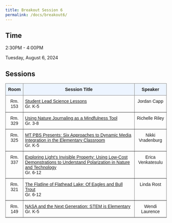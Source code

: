 ```yaml
---
title: Breakout Session 6
permalink: /docs/breakout6/
---
```


## Time

2:30PM - 4:00PM

Tuesday, August 6, 2024

## Sessions

<style type="text/css">
.tg  {border-collapse:collapse;border-spacing:0;}
.tg td{border-color:black;border-style:solid;border-width:1px;font-family:Arial, sans-serif;font-size:14px;
  overflow:hidden;padding:10px 5px;word-break:normal;}
.tg th{border-color:black;border-style:solid;border-width:1px;font-family:Arial, sans-serif;font-size:14px;
  font-weight:normal;overflow:hidden;padding:10px 5px;word-break:normal;}
.tg .tg-c3ow{border-color:inherit;text-align:center;vertical-align:top}
.tg .tg-5w3z{background-color:#ecf4ff;border-color:inherit;text-align:center;vertical-align:top}
.tg .tg-0pky{border-color:inherit;text-align:left;vertical-align:top}
</style>
<table class="tg">
<thead>
  <tr>
    <th class="tg-5w3z"><span style="font-weight:bold">Room</span></th>
    <th class="tg-5w3z"><span style="font-weight:bold">Session Title</span></th>
    <th class="tg-5w3z"><span style="font-weight:bold">Speaker</span></th>
  </tr>
</thead>
<tbody>
  <tr>
    <td class="tg-c3ow">Rm. 153</td>
    <td class="tg-0pky"><a href="https://stem-summer-institute.github.io/2024/docs/b6p1/">Student Lead Science Lessons</a><br>Gr. K-5</td>
    <td class="tg-c3ow">Jordan Capp</td>
  </tr>
  <tr>
    <td class="tg-c3ow">Rm. 329</td>
    <td class="tg-0pky"><a href="https://stem-summer-institute.github.io/2024/docs/b6p2/">Using Nature Journaling as a Mindfulness Tool</a><br>Gr. 3-8</td>
    <td class="tg-c3ow">Richelle Riley</td>
  </tr>
  <tr>
    <td class="tg-c3ow">Rm. 325</td>
    <td class="tg-0pky"><a href="https://stem-summer-institute.github.io/2024/docs/b6p3/">MT PBS Presents: Six Approaches to Dynamic Media Integration in the Elementary Classroom</a><br>Gr. K-5</td>
    <td class="tg-c3ow">Nikki Vradenburg</td>
  </tr>
  <tr>
    <td class="tg-c3ow">Rm. 337</td>
    <td class="tg-0pky"><a href="https://stem-summer-institute.github.io/2024/docs/b6p4/">Exploring Light’s Invisible Property: Using Low-Cost Demonstrations to Understand Polarization in Nature and Technology</a><br>Gr. 6-12</td>
    <td class="tg-c3ow">Erica Venkatesulu</td>
  </tr>
  <tr>
    <td class="tg-c3ow">Rm. 321</td>
    <td class="tg-0pky"><a href="https://stem-summer-institute.github.io/2024/docs/b6p5/">The Flatline of Flathead Lake: Of Eagles and Bull Trout</a><br>Gr. 6-12</td>
    <td class="tg-c3ow">Linda Rost</td>
  </tr>
   <tr>
    <td class="tg-c3ow">Rm. 149</td>
    <td class="tg-0pky"><a href="https://stem-summer-institute.github.io/2024/docs/b6p6/">NASA and the Next Generation: STEM is Elementary</a><br>Gr. K-5</td>
    <td class="tg-c3ow">Wendi Laurence</td>
  </tr>
</tbody>
</table>